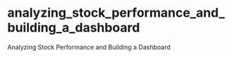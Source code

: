 # analyzing_stock_performance_and_building_a_dashboard
Analyzing Stock Performance and Building a Dashboard
